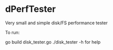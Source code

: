 # dPerfTester
Very small and simple disk/FS performance tester

To run:

go build disk_tester.go
./disk_tester -h for help
